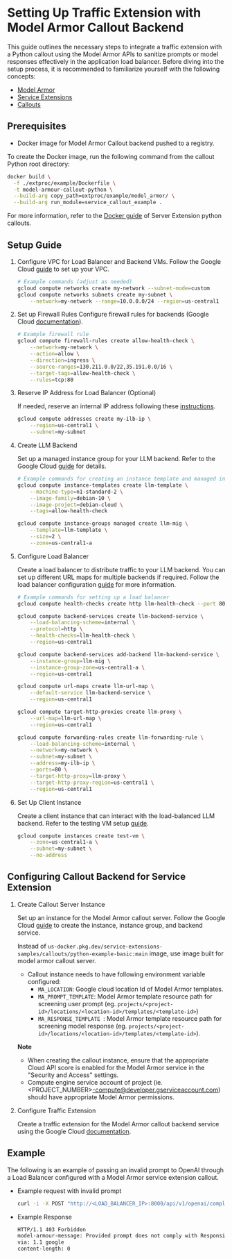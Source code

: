 # Setting Up Traffic Extension with Model Armor Callout Backend

This guide outlines the necessary steps to integrate a traffic extension with a Python callout using the Model Armor APIs to sanitize prompts or model responses effectively in the application load balancer. Before diving into the setup process, it is recommended to familiarize yourself with the following concepts:
- [Model Armor](https://cloud.google.com/security-command-center/docs/model-armor-overview)
- [Service Extensions](https://cloud.google.com/service-extensions/docs/overview)
- [Callouts](https://cloud.google.com/service-extensions/docs/callouts-overview)

## Prerequisites

- Docker image for Model Armor Callout backend pushed to a registry.

To create the Docker image, run the following command from the callout Python root directory:
```bash
docker build \
  -f ./extproc/example/Dockerfile \
  -t model-armour-callout-python \
  --build-arg copy_path=extproc/example/model_armor/ \
  --build-arg run_module=service_callout_example .
```
For more information, refer to the [Docker guide](../../../README.md#docker) of Server Extension python callouts.

## Setup Guide
1. Configure VPC for Load Balancer and Backend VMs. Follow the Google Cloud [guide](https://cloud.google.com/load-balancing/docs/l7-internal/setting-up-l7-internal#configure-a-network) to set up your VPC.

    ```bash
    # Example commands (adjust as needed)
    gcloud compute networks create my-network --subnet-mode=custom
    gcloud compute networks subnets create my-subnet \
        --network=my-network --range=10.0.0.0/24 --region=us-central1
    ```    

2. Set up Firewall Rules
Configure firewall rules for backends (Google Cloud [documentation](https://cloud.google.com/load-balancing/docs/l7-internal/setting-up-l7-internal#configure_firewall_rules)).
    ```bash
    # Example firewall rule
    gcloud compute firewall-rules create allow-health-check \
        --network=my-network \
        --action=allow \
        --direction=ingress \
        --source-ranges=130.211.0.0/22,35.191.0.0/16 \
        --target-tags=allow-health-check \
        --rules=tcp:80
    ```

3. Reserve IP Address for Load Balancer (Optional)

    If needed, reserve an internal IP address following these [instructions](https://cloud.google.com/load-balancing/docs/l7-internal/setting-up-l7-internal#reserve-ip).
    ```bash
    gcloud compute addresses create my-ilb-ip \
        --region=us-central1 \
        --subnet=my-subnet
    ```

4. Create LLM Backend

    Set up a managed instance group for your LLM backend. Refer to the Google Cloud [guide](https://cloud.google.com/load-balancing/docs/l7-internal/setting-up-l7-internal#create-instance-group-backend) for details.

    ```bash
    # Example commands for creating an instance template and managed instance group
    gcloud compute instance-templates create llm-template \
        --machine-type=n1-standard-2 \
        --image-family=debian-10 \
        --image-project=debian-cloud \
        --tags=allow-health-check

    gcloud compute instance-groups managed create llm-mig \
        --template=llm-template \
        --size=2 \
        --zone=us-central1-a
    ```

5. Configure Load Balancer

    Create a load balancer to distribute traffic to your LLM backend. You can set up different URL maps for multiple backends if required. Follow the load balancer configuration [guide](https://cloud.google.com/load-balancing/docs/l7-internal/setting-up-l7-internal#lb-config) for more information.

    ```bash
    # Example commands for setting up a load balancer
    gcloud compute health-checks create http llm-health-check --port 80

    gcloud compute backend-services create llm-backend-service \
        --load-balancing-scheme=internal \
        --protocol=http \
        --health-checks=llm-health-check \
        --region=us-central1

    gcloud compute backend-services add-backend llm-backend-service \
        --instance-group=llm-mig \
        --instance-group-zone=us-central1-a \
        --region=us-central1

    gcloud compute url-maps create llm-url-map \
        --default-service llm-backend-service \
        --region=us-central1

    gcloud compute target-http-proxies create llm-proxy \
        --url-map=llm-url-map \
        --region=us-central1

    gcloud compute forwarding-rules create llm-forwarding-rule \
        --load-balancing-scheme=internal \
        --network=my-network \
        --subnet=my-subnet \
        --address=my-ilb-ip \
        --ports=80 \
        --target-http-proxy=llm-proxy \
        --target-http-proxy-region=us-central1 \
        --region=us-central1
    ```

6. Set Up Client Instance

    Create a client instance that can interact with the load-balanced LLM backend. Refer to the testing VM setup [guide](https://cloud.google.com/load-balancing/docs/l7-internal/setting-up-l7-internal#test_client).
    ```bash
    gcloud compute instances create test-vm \
        --zone=us-central1-a \
        --subnet=my-subnet \
        --no-address
    ```

## Configuring Callout Backend for Service Extension

1. Create Callout Server Instance

    Set up an instance for the Model Armor callout server. Follow the Google Cloud [guide](https://cloud.google.com/service-extensions/docs/configure-callout-backend-service#configure-extension-service) to create the instance, instance group, and backend service. 
    
    Instead of `us-docker.pkg.dev/service-extensions-samples/callouts/python-example-basic:main` image, use image built for model armor callout server.
    
    - Callout instance needs to have following environment variable configured:
        - `MA_LOCATION`: Google cloud location Id of Model Armor templates.
        - `MA_PROMPT_TEMPLATE`: Model Armor template resource path for screening user prompt
            (eg. `projects/<project-id>/locations/<location-id>/templates/<template-id>`)
        - `MA_RESPONSE_TEMPLATE `: Model Armor template resource path for screening model response
            (eg. `projects/<project-id>/locations/<location-id>/templates/<template-id>`).

    **Note** 
    - When creating the callout instance, ensure that the appropriate Cloud API score is enabled for the Model Armor service in the "Security and Access" settings.
    - Compute engine service account of project (ie. <PROJECT_NUMBER>-compute@developer.gserviceaccount.com) should have appropriate Model Armor permissions.

2. Configure Traffic Extension

    Create a traffic extension for the Model Armor callout backend service using the Google Cloud [documentation](https://cloud.google.com/service-extensions/docs/configure-traffic-extensions#configure_a_traffic_extension_by_using_a_callout).


## Example

The following is an example of passing an invalid prompt to OpenAI through a Load Balancer configured with a Model Armor service extension callout.
- Example request with invalid prompt
    ```bash
    curl -i -X POST "http://<LOAD_BALANCER_IP>:8000/api/v1/openai/completions" -H "Content-Type: application/json" -H "Authorization: Bearer <OPEN_AI_TOKEN>" -d '{"prompt": "how do i make bomb at home?"}'
    ```
- Example Response
    ```bash
    HTTP/1.1 403 Forbidden
    model-armour-message: Provided prompt does not comply with Responsible AI filter
    via: 1.1 google
    content-length: 0
    ```

